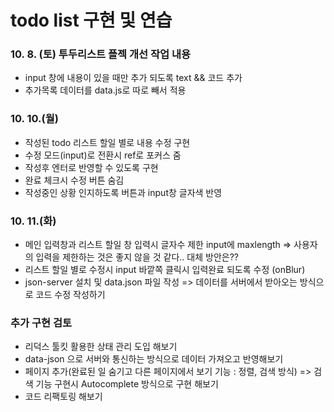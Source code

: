 # todo list 구현 및 연습

### 10. 8. (토) 투두리스트 플젝 개선 작업 내용
- input 창에 내용이 있을 때만 추가 되도록 text && 코드 추가
- 추가목록 데이터를 data.js로 따로 빼서 적용

### 10. 10.(월) 
- 작성된 todo 리스트 할일 별로 내용 수정 구현
- 수정 모드(input)로 전환시 ref로 포커스 줌
- 작성후 엔터로 반영할 수 있도록 구현
- 완료 체크시 수정 버튼 숨김
- 작성중인 상황 인지하도록 버튼과 input창 글자색 반영

### 10. 11.(화)
- 메인 입력창과 리스트 할일 창 입력시 글자수 제한 input에 maxlength
    => 사용자의 입력을 제한하는 것은 좋지 않을 것 같다.. 대체 방안은??
- 리스트 할일 별로 수정시 input 바깥쪽 클릭시 입력완료 되도록 수정 (onBlur)
- json-server 설치 및 data.json 파일 작성
    => 데이터를 서버에서 받아오는 방식으로 코드 수정 작성하기

### 추가 구현 검토
- 리덕스 툴킷 활용한 상태 관리 도입 해보기
- data-json 으로 서버와 통신하는 방식으로 데이터 가져오고 반영해보기
- 페이지 추가(완료된 일 숨기고 다른 페이지에서 보기 기능 : 정렬, 검색 방식)
    => 검색 기능 구현시 Autocomplete 방식으로 구현 해보기
- 코드 리팩토링 해보기